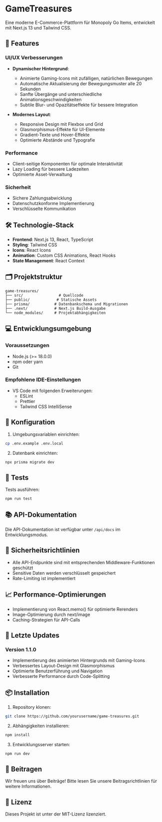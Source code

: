 # GameTreasures

Eine moderne E-Commerce-Plattform für Monopoly Go Items, entwickelt mit Next.js 13 und Tailwind CSS.

## 🚀 Features

### UI/UX Verbesserungen
- **Dynamischer Hintergrund**: 
  - Animierte Gaming-Icons mit zufälligen, natürlichen Bewegungen
  - Automatische Aktualisierung der Bewegungsmuster alle 20 Sekunden
  - Sanfte Übergänge und unterschiedliche Animationsgeschwindigkeiten
  - Subtile Blur- und Opazitätseffekte für bessere Integration

- **Modernes Layout**:
  - Responsive Design mit Flexbox und Grid
  - Glasmorphismus-Effekte für UI-Elemente
  - Gradient-Texte und Hover-Effekte
  - Optimierte Abstände und Typografie

### Performance
- Client-seitige Komponenten für optimale Interaktivität
- Lazy Loading für bessere Ladezeiten
- Optimierte Asset-Verwaltung

### Sicherheit
- Sichere Zahlungsabwicklung
- Datenschutzkonforme Implementierung
- Verschlüsselte Kommunikation

## 🛠 Technologie-Stack

- **Frontend**: Next.js 13, React, TypeScript
- **Styling**: Tailwind CSS
- **Icons**: React Icons
- **Animation**: Custom CSS Animations, React Hooks
- **State Management**: React Context

## 🗂 Projektstruktur

```
game-treasures/
├── src/                # Quellcode
├── public/            # Statische Assets
├── prisma/           # Datenbankschema und Migrationen
├── .next/            # Next.js Build-Ausgabe
└── node_modules/     # Projektabhängigkeiten
```

## 💻 Entwicklungsumgebung

### Voraussetzungen
- Node.js (>= 18.0.0)
- npm oder yarn
- Git

### Empfohlene IDE-Einstellungen
- VS Code mit folgenden Erweiterungen:
  - ESLint
  - Prettier
  - Tailwind CSS IntelliSense

## 🔧 Konfiguration

1. Umgebungsvariablen einrichten:
```bash
cp .env.example .env.local
```

2. Datenbank einrichten:
```bash
npx prisma migrate dev
```

## 🧪 Tests

Tests ausführen:
```bash
npm run test
```

## 📚 API-Dokumentation

Die API-Dokumentation ist verfügbar unter `/api/docs` im Entwicklungsmodus.

## 🔐 Sicherheitsrichtlinien

- Alle API-Endpunkte sind mit entsprechenden Middleware-Funktionen geschützt
- Sensitive Daten werden verschlüsselt gespeichert
- Rate-Limiting ist implementiert

## 📈 Performance-Optimierungen

- Implementierung von React.memo() für optimierte Rerenders
- Image-Optimierung durch next/image
- Caching-Strategien für API-Calls

## 🔄 Letzte Updates

### Version 1.1.0
- Implementierung des animierten Hintergrunds mit Gaming-Icons
- Verbessertes Layout-Design mit Glasmorphismus
- Optimierte Benutzerführung und Navigation
- Verbesserte Performance durch Code-Splitting

## 📦 Installation

1. Repository klonen:
```bash
git clone https://github.com/yourusername/game-treasures.git
```

2. Abhängigkeiten installieren:
```bash
npm install
```

3. Entwicklungsserver starten:
```bash
npm run dev
```

## 🤝 Beitragen

Wir freuen uns über Beiträge! Bitte lesen Sie unsere Beitragsrichtlinien für weitere Informationen.

## 📝 Lizenz

Dieses Projekt ist unter der MIT-Lizenz lizenziert.
